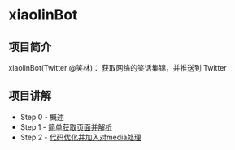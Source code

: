 # xiaolinBot

## 项目简介

xiaolinBot(Twitter  @笑林)： 获取网络的笑话集锦，并推送到 Twitter

## 项目讲解

- Step 0 - 概述
- Step 1 - [简单获取页面并解析](https://github.com/bonfy/xiaolinBot/blob/master/Lessons/Step1.md)
- Step 2 - [代码优化并加入对media处理](https://github.com/bonfy/xiaolinBot/blob/master/Lessons/Step2.md)

	